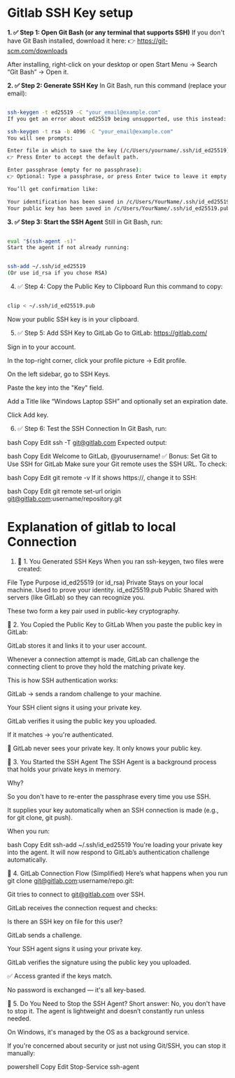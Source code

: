 # Gitlab SSH Key setup

**1. ✅ Step 1: Open Git Bash (or any terminal that supports SSH)**
If you don't have Git Bash installed, download it here:
👉 https://git-scm.com/downloads

After installing, right-click on your desktop or open Start Menu → Search “Git Bash” → Open it.

**2. ✅ Step 2: Generate SSH Key**
In Git Bash, run this command (replace your email):

```bash

ssh-keygen -t ed25519 -C "your_email@example.com"
If you get an error about ed25519 being unsupported, use this instead:

ssh-keygen -t rsa -b 4096 -C "your_email@example.com"
You will see prompts:

Enter file in which to save the key (/c/Users/yourname/.ssh/id_ed25519):
👉 Press Enter to accept the default path.

Enter passphrase (empty for no passphrase):
👉 Optional: Type a passphrase, or press Enter twice to leave it empty.

You’ll get confirmation like:

Your identification has been saved in /c/Users/YourName/.ssh/id_ed25519
Your public key has been saved in /c/Users/YourName/.ssh/id_ed25519.pub
```

**3. ✅ Step 3: Start the SSH Agent**
Still in Git Bash, run:

```bash

eval "$(ssh-agent -s)"
Start the agent if not already running:


ssh-add ~/.ssh/id_ed25519
(Or use id_rsa if you chose RSA)
```

4. ✅ Step 4: Copy the Public Key to Clipboard
Run this command to copy:

```bash

clip < ~/.ssh/id_ed25519.pub
```
Now your public SSH key is in your clipboard.

5. ✅ Step 5: Add SSH Key to GitLab
Go to GitLab: https://gitlab.com/

Sign in to your account.

In the top-right corner, click your profile picture → Edit profile.

On the left sidebar, go to SSH Keys.

Paste the key into the "Key" field.

Add a Title like “Windows Laptop SSH” and optionally set an expiration date.

Click Add key.

6. ✅ Step 6: Test the SSH Connection
In Git Bash, run:

bash
Copy
Edit
ssh -T git@gitlab.com
Expected output:

bash
Copy
Edit
Welcome to GitLab, @yourusername!
✅ Bonus: Set Git to Use SSH for GitLab
Make sure your Git remote uses the SSH URL. To check:

bash
Copy
Edit
git remote -v
If it shows https://, change it to SSH:

bash
Copy
Edit
git remote set-url origin git@gitlab.com:username/repository.git

# Explanation of gitlab to local Connection

1. 🔑 1. You Generated SSH Keys
When you ran ssh-keygen, two files were created:

File	Type	Purpose
id_ed25519 (or id_rsa)	Private	Stays on your local machine. Used to prove your identity.
id_ed25519.pub	Public	Shared with servers (like GitLab) so they can recognize you.

These two form a key pair used in public-key cryptography.

🔁 2. You Copied the Public Key to GitLab
When you paste the public key in GitLab:

GitLab stores it and links it to your user account.

Whenever a connection attempt is made, GitLab can challenge the connecting client to prove they hold the matching private key.

This is how SSH authentication works:

GitLab → sends a random challenge to your machine.

Your SSH client signs it using your private key.

GitLab verifies it using the public key you uploaded.

If it matches → you're authenticated.

🔐 GitLab never sees your private key. It only knows your public key.

👤 3. You Started the SSH Agent
The SSH Agent is a background process that holds your private keys in memory.

Why?

So you don't have to re-enter the passphrase every time you use SSH.

It supplies your key automatically when an SSH connection is made (e.g., for git clone, git push).

When you run:

bash
Copy
Edit
ssh-add ~/.ssh/id_ed25519
You're loading your private key into the agent. It will now respond to GitLab’s authentication challenge automatically.

🔌 4. GitLab Connection Flow (Simplified)
Here’s what happens when you run git clone git@gitlab.com:username/repo.git:

Git tries to connect to git@gitlab.com over SSH.

GitLab receives the connection request and checks:

Is there an SSH key on file for this user?

GitLab sends a challenge.

Your SSH agent signs it using your private key.

GitLab verifies the signature using the public key you uploaded.

✅ Access granted if the keys match.

No password is exchanged — it's all key-based.

🛑 5. Do You Need to Stop the SSH Agent?
Short answer: No, you don't have to stop it.
The agent is lightweight and doesn’t constantly run unless needed.

On Windows, it's managed by the OS as a background service.

If you're concerned about security or just not using Git/SSH, you can stop it manually:

powershell
Copy
Edit
Stop-Service ssh-agent


